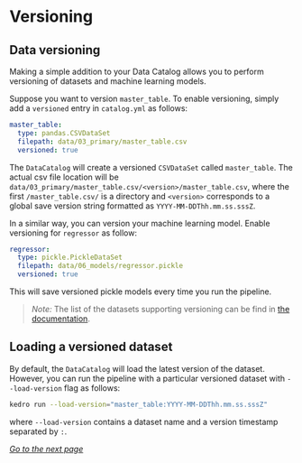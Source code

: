 
# Versioning

## Data versioning
Making a simple addition to your Data Catalog allows you to perform versioning of datasets and machine learning models.

Suppose you want to version `master_table`. To enable versioning, simply add a `versioned` entry in `catalog.yml` as follows:

```yaml
master_table:
  type: pandas.CSVDataSet
  filepath: data/03_primary/master_table.csv
  versioned: true
```

The `DataCatalog` will create a versioned `CSVDataSet` called `master_table`. The actual csv file location will be `data/03_primary/master_table.csv/<version>/master_table.csv`, where the first `/master_table.csv/` is a directory and `<version>` corresponds to a global save version string formatted as `YYYY-MM-DDThh.mm.ss.sssZ`.

In a similar way, you can version your machine learning model. Enable versioning for `regressor` as follow:

```yaml
regressor:
  type: pickle.PickleDataSet
  filepath: data/06_models/regressor.pickle
  versioned: true
```

This will save versioned pickle models every time you run the pipeline.

> *Note:* The list of the datasets supporting versioning can be find in [the documentation](https://kedro.readthedocs.io/en/stable/05_data/02_kedro_io.html#supported-datasets).

## Loading a versioned dataset
By default, the `DataCatalog` will load the latest version of the dataset. However, you can run the pipeline with a particular versioned dataset with `--load-version` flag as follows:

```bash
kedro run --load-version="master_table:YYYY-MM-DDThh.mm.ss.sssZ"
```
where `--load-version` contains a dataset name and a version timestamp separated by `:`.


_[Go to the next page](./10_package_project.md)_
